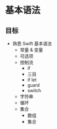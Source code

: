 # 基本语法

## 目标

* 熟悉 Swift 基本语法
  * 常量 & 变量
  * 可选项
  * 控制流
    * if
    * 三目
    * if let
    * guard
    * switch
  * 字符串
  * 循环
  * 集合
    * 数组
    * 集合



